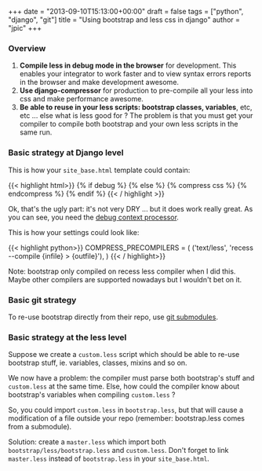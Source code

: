 +++
date = "2013-09-10T15:13:00+00:00"
draft = false
tags = ["python", "django", "git"]
title = "Using bootstrap and less css in django"
author = "jpic"
+++

### Overview

1. **Compile less in debug mode in the browser** for development. This enables your integrator to work faster and to view syntax errors reports in the browser and make development awesome.
2. **Use django-compressor** for production to pre-compile all your less into css and make performance awesome.
3. **Be able to reuse in your less scripts: bootstrap classes, variables**, etc, etc ... else what is less good for ? The problem is that you must get your compiler to compile both bootstrap and your own less scripts in the same run.


### Basic strategy at Django level

This is how your `site_base.html` template could contain:


{{< highlight html>}}
    {% if debug %}
        <link rel="stylesheet" type="text/css" href="{% static 'autocomplete_light/style.css' %}" />
        <link href="{{ STATIC_URL }}bootstrap/less/bootstrap.less" charset="utf-8" type="text/less" rel="stylesheet">
        <script type="text/javascript">less = {}; less.env = 'development';</script>
        <script type="text/javascript" src="{{ STATIC_URL }}less.js" ></script>
    {% else %}
        {% compress css %}
        <link rel="stylesheet" type="text/css" href="{% static 'autocomplete_light/style.css' %}" />
        <link href="{{ STATIC_URL }}bootstrap/less/bootstrap.less" charset="utf-8" type="text/less" rel="stylesheet">
         {% endcompress %}
    {% endif %}
{{< / highlight >}}


Ok, that's the ugly part: it's not very DRY ... but it does work really great. As you can see, you need the [debug context processor](https://docs.djangoproject.com/en/dev/ref/templates/api/#django-core-context-processors-debug).

This is how your settings could look like:


{{< highlight python>}}
    COMPRESS_PRECOMPILERS = (
        ('text/less', 'recess --compile {infile} > {outfile}'),
    )
{{< / highlight>}}


Note: bootstrap only compiled on recess less compiler when I did this. Maybe other compilers are supported nowadays but I wouldn't bet on it.

### Basic git strategy

To re-use bootstrap directly from their repo, use [git submodules](http://git-scm.com/book/en/Git-Tools-Submodules).

### Basic strategy at the less level

Suppose we create a `custom.less` script which should be able to re-use bootstrap stuff, ie. variables, classes, mixins and so on.

We now have a problem: the compiler must parse both bootstrap's stuff and `custom.less` at the same time. Else, how could the compiler know about bootstrap's variables when compiling `custom.less` ?

So, you could import `custom.less` in `bootstrap.less`, but that will cause a modification of a file outside your repo (remember: bootstrap.less comes from a submodule).

Solution: create a `master.less` which import both `bootstrap/less/bootstrap.less` and `custom.less`. Don't forget to link `master.less` instead of `bootstrap.less` in your `site_base.html`.
